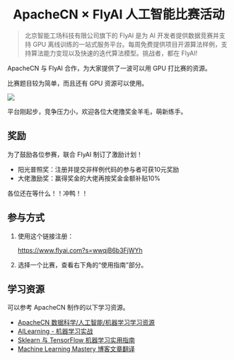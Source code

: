 <h1 align="center">ApacheCN × FlyAI 人工智能比赛活动</h1>

> 北京智能工场科技有限公司旗下的 FlyAI 是为 AI 开发者提供数据竞赛并支持 GPU 离线训练的一站式服务平台。每周免费提供项目开源算法样例，支持算法能力变现以及快速的迭代算法模型。挑战者，都在 FlyAI!

ApacheCN 与 FlyAI 合作，为大家提供了一波可以用 GPU 打比赛的资源。

比赛题目较为简单，而且还有 GPU 资源可以使用。

![](http://ww1.sinaimg.cn/large/841aea59ly1g1ju1honpaj20z40oxgu6.jpg)

平台刚起步，竞争压力小，欢迎各位大佬撸奖金羊毛，萌新练手。

## 奖励

为了鼓励各位参赛，联合 FlyAI 制订了激励计划！

+   阳光普照奖：注册并提交非样例代码的参与者可获10元奖励
+   大佬激励奖：赢得奖金的大佬再按奖金金额补贴10%

各位还在等什么！！冲鸭！！

## 参与方式

1.  使用这个链接注册：

    <https://www.flyai.com?s=wwqjB6b3FjWYh>

2.  选择一个比赛，查看右下角的“使用指南”部分。

## 学习资源

可以参考 ApacheCN 制作的以下学习资源。

+   [ApacheCN 数据科学/人工智能/机器学习学习资源](http://www.apachecn.org/translate/)
+   [AILearning - 机器学习实战](https://github.com/apachecn/AiLearning)
+   [Sklearn 与 TensorFlow 机器学习实用指南](https://github.com/apachecn/hands-on-ml-zh)
+   [Machine Learning Mastery 博客文章翻译](https://github.com/apachecn/ml-mastery-zh)
